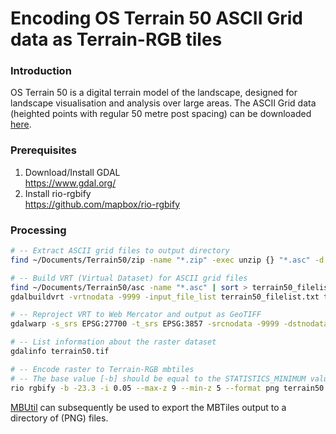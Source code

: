 # Encoding OS Terrain 50 ASCII Grid data as Terrain-RGB tiles

### Introduction
OS Terrain 50 is a digital terrain model of the landscape, designed for landscape visualisation and analysis over large
areas. The ASCII Grid data (heighted points with regular 50 metre post spacing) can be downloaded [here](https://www.ordnancesurvey.co.uk/business-and-government/products/terrain-50.html).

### Prerequisites
1) Download/Install GDAL<br>https://www.gdal.org/
2) Install rio-rgbify<br>https://github.com/mapbox/rio-rgbify

### Processing
```sh
# -- Extract ASCII grid files to output directory
find ~/Documents/Terrain50/zip -name "*.zip" -exec unzip {} "*.asc" -d ~/Documents/Terrain50/asc \;

# -- Build VRT (Virtual Dataset) for ASCII grid files
find ~/Documents/Terrain50/asc -name "*.asc" | sort > terrain50_filelist.txt
gdalbuildvrt -vrtnodata -9999 -input_file_list terrain50_filelist.txt terrain50.vrt

# -- Reproject VRT to Web Mercator and output as GeoTIFF
gdalwarp -s_srs EPSG:27700 -t_srs EPSG:3857 -srcnodata -9999 -dstnodata 0 -co COMPRESS=DEFLATE terrain50.vrt terrain50.tif

# -- List information about the raster dataset
gdalinfo terrain50.tif

# -- Encode raster to Terrain-RGB mbtiles
# -- The base value [-b] should be equal to the STATISTICS_MINIMUM value returned from the gdalinfo command
rio rgbify -b -23.3 -i 0.05 --max-z 9 --min-z 5 --format png terrain50.tif terrain50.mbtiles
```

[MBUtil](https://github.com/mapbox/mbutil) can subsequently be used to export the MBTiles output to a directory of (PNG) files.
